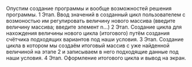 Опустим создание программы и вообще возможностей решения программы. 
1 Этап. Ввод значений в созданный цикл пользователем с возмоностью им регулировать величину нового массива (введите величину массива; введите элемент n...)
2 Этап. Создание цикла для нахождения величины нового цикла (итогового) путём создания счётчика подходящих вариантов под наши условия.
3 Этап. Создание цикла в котором мы создаём итоговый массив с уже найденной величиной на этапе 2 и записываем в него подходящие данные под наши условия.
4 Этап. Оформление итогового цикла и вывод на экран.

